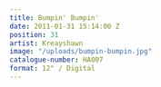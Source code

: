 ```yaml
---
title: Bumpin' Bumpin'
date: 2011-01-31 15:14:00 Z
position: 31
artist: Kreayshawn
image: "/uploads/bumpin-bumpin.jpg"
catalogue-number: HA007
format: 12" / Digital
---
```


